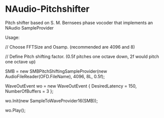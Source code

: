 # NAudio-Pitchshifter

Pitch shifter based on S. M. Bernsees phase vocoder that implements an NAudio SampleProvider




Usage:




// Choose FFTSize and Osamp. (recommended are 4096 and 8)

// Define Pitch shifting factor. (0.5f pitches one octave down, 2f would pitch one octave up)

SMB = new SMBPitchShiftingSampleProvider(new AudioFileReader(OFD.FileName), 4096, 8L, 0.5f);

WaveOutEvent wo = new WaveOutEvent
{
  DesiredLatency = 150,
  NumberOfBuffers = 3
};

wo.Init(new SampleToWaveProvider16(SMB));

wo.Play();
